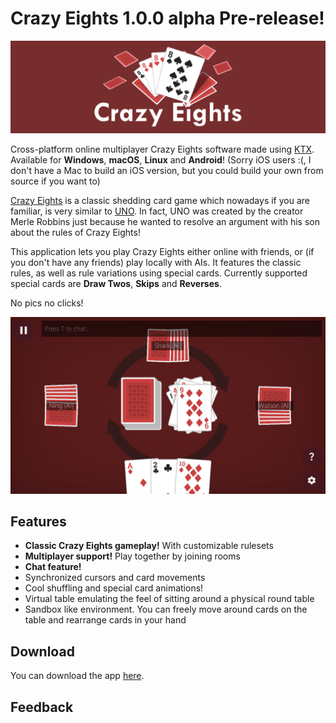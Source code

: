# Crazy Eights 1.0.0 alpha Pre-release!
![Banner](banner.png)

Cross-platform online multiplayer Crazy Eights software made using [KTX](https://github.com/libktx/ktx). Available for **Windows**, **macOS**, **Linux** and **Android**! (Sorry iOS users :(, I don't have a Mac to build an iOS version, but you could build your own from source if you want to)

[Crazy Eights](https://en.wikipedia.org/wiki/Crazy_Eights) is a classic shedding card game which nowadays if you are familiar, is very similar to [UNO](https://en.wikipedia.org/wiki/Uno_(card_game)). In fact, UNO was created by the creator Merle Robbins just because he wanted to resolve an argument with his son about the rules of Crazy Eights! 

This application lets you play Crazy Eights either online with friends, or (if you don't have any friends) play locally with AIs. It features the classic rules, as well as rule variations using special cards. Currently supported special cards are **Draw Twos**, **Skips** and **Reverses**.

No pics no clicks!

![Screenshot](screenshot.png)

## Features
- **Classic Crazy Eights gameplay!** With customizable rulesets
- **Multiplayer support!** Play together by joining rooms
- **Chat feature!**
- Synchronized cursors and card movements
- Cool shuffling and special card animations!
- Virtual table emulating the feel of sitting around a physical round table
- Sandbox like environment. You can freely move around cards on the table and rearrange cards in your hand

## Download

You can download the app [here](https://github.com/misterbander/crazy-eights/releases).

## Feedback
